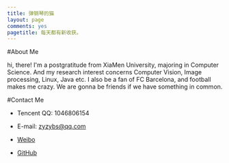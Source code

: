 ```yaml
---
title: 弹钢琴的猫
layout: page
comments: yes
pagetitle: 每天都有新收获。
---
```


#About Me

hi, there! I'm a postgratitude from XiaMen University, majoring in Computer Science. And my research interest concerns Computer Vision, Image processing, Linux, Java etc. I also be a fan of FC Barcelona, and football makes me crazy. We are gonna be friends if we have something in common.

#Contact Me

- Tencent QQ: 1046806154

- E-mail: zyzybs@qq.com

- [Weibo][1]

- [GitHub][2]


[1]: http://weibo.com/u/1622930830

[2]: https://github.com/PianoCat
